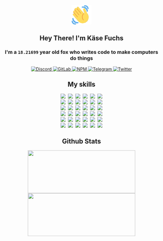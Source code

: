 <div><p align=center><img src=./resources/images/wave.gif width=64px height=64px></p><h2 align=center>Hey There! I'm Käse Fuchs</h2><h3 align=center>I'm a <code>18.21699</code> year old fox who writes code to make computers do things</h3><p align=center><a href=https://discord.com/users/507526681125322772><img alt=Discord src="https://img.shields.io/badge/Discord-5865F2?logo=discord&logoColor=white&style=flat-square#b1f4f2823107e3eabd6772a2354130c3"> </a><a href=https://gitlab.com/kasefuchs><img alt=GitLab src="https://img.shields.io/badge/GitLab-330F63?logo=gitlab&logoColor=white&style=flat-square#b1f4f2823107e3eabd6772a2354130c3"> </a><a href=https://npmjs.com/~kasefuchs><img alt=NPM src="https://img.shields.io/badge/NPM-CB3837?logo=npm&logoColor=white&style=flat-square#b1f4f2823107e3eabd6772a2354130c3"> </a><a href=https://t.me/kasefuchs><img alt=Telegram src="https://img.shields.io/badge/Telegram-2CA5E0?logo=telegram&logoColor=white&style=flat-square#b1f4f2823107e3eabd6772a2354130c3"> </a><a href=https://twitter.com/kasefuchs><img alt=Twitter src="https://img.shields.io/badge/Twitter-1DA1F2?logo=twitter&logoColor=white&style=flat-square#b1f4f2823107e3eabd6772a2354130c3"></a></p><h2 align=center>My skills</h2><p align=center><a href=https://aws.amazon.com/ ><picture><source srcset="https://skillicons.dev/icons?i=aws&theme=dark#b1f4f2823107e3eabd6772a2354130c3" media="(prefers-color-scheme: dark)"><source srcset="https://skillicons.dev/icons?i=aws&theme=light#b1f4f2823107e3eabd6772a2354130c3" media="(prefers-color-scheme: light), (prefers-color-scheme: no-preference)"><img src="https://skillicons.dev/icons?i=aws&theme=light#b1f4f2823107e3eabd6772a2354130c3"></picture></a>&nbsp;&nbsp;<a href=https://en.wikipedia.org/wiki/Bash_(Unix_shell)><picture><source srcset="https://skillicons.dev/icons?i=bash&theme=dark#b1f4f2823107e3eabd6772a2354130c3" media="(prefers-color-scheme: dark)"><source srcset="https://skillicons.dev/icons?i=bash&theme=light#b1f4f2823107e3eabd6772a2354130c3" media="(prefers-color-scheme: light), (prefers-color-scheme: no-preference)"><img src="https://skillicons.dev/icons?i=bash&theme=light#b1f4f2823107e3eabd6772a2354130c3"></picture></a>&nbsp;&nbsp;<a href=https://discord.com/developers/docs><picture><source srcset="https://skillicons.dev/icons?i=bots&theme=dark#b1f4f2823107e3eabd6772a2354130c3" media="(prefers-color-scheme: dark)"><source srcset="https://skillicons.dev/icons?i=bots&theme=light#b1f4f2823107e3eabd6772a2354130c3" media="(prefers-color-scheme: light), (prefers-color-scheme: no-preference)"><img src="https://skillicons.dev/icons?i=bots&theme=light#b1f4f2823107e3eabd6772a2354130c3"></picture></a>&nbsp;&nbsp;<a href=https://www.cloudflare.com/ ><picture><source srcset="https://skillicons.dev/icons?i=cloudflare&theme=dark#b1f4f2823107e3eabd6772a2354130c3" media="(prefers-color-scheme: dark)"><source srcset="https://skillicons.dev/icons?i=cloudflare&theme=light#b1f4f2823107e3eabd6772a2354130c3" media="(prefers-color-scheme: light), (prefers-color-scheme: no-preference)"><img src="https://skillicons.dev/icons?i=cloudflare&theme=light#b1f4f2823107e3eabd6772a2354130c3"></picture></a>&nbsp;&nbsp;<a href=https://en.wikipedia.org/wiki/CSS><picture><source srcset="https://skillicons.dev/icons?i=css&theme=dark#b1f4f2823107e3eabd6772a2354130c3" media="(prefers-color-scheme: dark)"><source srcset="https://skillicons.dev/icons?i=css&theme=light#b1f4f2823107e3eabd6772a2354130c3" media="(prefers-color-scheme: light), (prefers-color-scheme: no-preference)"><img src="https://skillicons.dev/icons?i=css&theme=light#b1f4f2823107e3eabd6772a2354130c3"></picture></a>&nbsp;&nbsp;<a href=https://www.docker.com/ ><picture><source srcset="https://skillicons.dev/icons?i=docker&theme=dark#b1f4f2823107e3eabd6772a2354130c3" media="(prefers-color-scheme: dark)"><source srcset="https://skillicons.dev/icons?i=docker&theme=light#b1f4f2823107e3eabd6772a2354130c3" media="(prefers-color-scheme: light), (prefers-color-scheme: no-preference)"><img src="https://skillicons.dev/icons?i=docker&theme=light#b1f4f2823107e3eabd6772a2354130c3"></picture></a><br><a href=https://www.electronjs.org/ ><picture><source srcset="https://skillicons.dev/icons?i=electron&theme=dark#b1f4f2823107e3eabd6772a2354130c3" media="(prefers-color-scheme: dark)"><source srcset="https://skillicons.dev/icons?i=electron&theme=light#b1f4f2823107e3eabd6772a2354130c3" media="(prefers-color-scheme: light), (prefers-color-scheme: no-preference)"><img src="https://skillicons.dev/icons?i=electron&theme=light#b1f4f2823107e3eabd6772a2354130c3"></picture></a>&nbsp;&nbsp;<a href=https://expressjs.com/ ><picture><source srcset="https://skillicons.dev/icons?i=express&theme=dark#b1f4f2823107e3eabd6772a2354130c3" media="(prefers-color-scheme: dark)"><source srcset="https://skillicons.dev/icons?i=express&theme=light#b1f4f2823107e3eabd6772a2354130c3" media="(prefers-color-scheme: light), (prefers-color-scheme: no-preference)"><img src="https://skillicons.dev/icons?i=express&theme=light#b1f4f2823107e3eabd6772a2354130c3"></picture></a>&nbsp;&nbsp;<a href=https://www.figma.com/ ><picture><source srcset="https://skillicons.dev/icons?i=figma&theme=dark#b1f4f2823107e3eabd6772a2354130c3" media="(prefers-color-scheme: dark)"><source srcset="https://skillicons.dev/icons?i=figma&theme=light#b1f4f2823107e3eabd6772a2354130c3" media="(prefers-color-scheme: light), (prefers-color-scheme: no-preference)"><img src="https://skillicons.dev/icons?i=figma&theme=light#b1f4f2823107e3eabd6772a2354130c3"></picture></a>&nbsp;&nbsp;<a href=https://firebase.google.com/ ><picture><source srcset="https://skillicons.dev/icons?i=firebase&theme=dark#b1f4f2823107e3eabd6772a2354130c3" media="(prefers-color-scheme: dark)"><source srcset="https://skillicons.dev/icons?i=firebase&theme=light#b1f4f2823107e3eabd6772a2354130c3" media="(prefers-color-scheme: light), (prefers-color-scheme: no-preference)"><img src="https://skillicons.dev/icons?i=firebase&theme=light#b1f4f2823107e3eabd6772a2354130c3"></picture></a>&nbsp;&nbsp;<a href=https://flask.palletsprojects.com/ ><picture><source srcset="https://skillicons.dev/icons?i=flask&theme=dark#b1f4f2823107e3eabd6772a2354130c3" media="(prefers-color-scheme: dark)"><source srcset="https://skillicons.dev/icons?i=flask&theme=light#b1f4f2823107e3eabd6772a2354130c3" media="(prefers-color-scheme: light), (prefers-color-scheme: no-preference)"><img src="https://skillicons.dev/icons?i=flask&theme=light#b1f4f2823107e3eabd6772a2354130c3"></picture></a>&nbsp;&nbsp;<a href=https://cloud.google.com/ ><picture><source srcset="https://skillicons.dev/icons?i=gcp&theme=dark#b1f4f2823107e3eabd6772a2354130c3" media="(prefers-color-scheme: dark)"><source srcset="https://skillicons.dev/icons?i=gcp&theme=light#b1f4f2823107e3eabd6772a2354130c3" media="(prefers-color-scheme: light), (prefers-color-scheme: no-preference)"><img src="https://skillicons.dev/icons?i=gcp&theme=light#b1f4f2823107e3eabd6772a2354130c3"></picture></a><br><a href=https://git-scm.com/ ><picture><source srcset="https://skillicons.dev/icons?i=git&theme=dark#b1f4f2823107e3eabd6772a2354130c3" media="(prefers-color-scheme: dark)"><source srcset="https://skillicons.dev/icons?i=git&theme=light#b1f4f2823107e3eabd6772a2354130c3" media="(prefers-color-scheme: light), (prefers-color-scheme: no-preference)"><img src="https://skillicons.dev/icons?i=git&theme=light#b1f4f2823107e3eabd6772a2354130c3"></picture></a>&nbsp;&nbsp;<a href=https://github.com/ ><picture><source srcset="https://skillicons.dev/icons?i=github&theme=dark#b1f4f2823107e3eabd6772a2354130c3" media="(prefers-color-scheme: dark)"><source srcset="https://skillicons.dev/icons?i=github&theme=light#b1f4f2823107e3eabd6772a2354130c3" media="(prefers-color-scheme: light), (prefers-color-scheme: no-preference)"><img src="https://skillicons.dev/icons?i=github&theme=light#b1f4f2823107e3eabd6772a2354130c3"></picture></a>&nbsp;&nbsp;<a href=https://gitlab.com/ ><picture><source srcset="https://skillicons.dev/icons?i=gitlab&theme=dark#b1f4f2823107e3eabd6772a2354130c3" media="(prefers-color-scheme: dark)"><source srcset="https://skillicons.dev/icons?i=gitlab&theme=light#b1f4f2823107e3eabd6772a2354130c3" media="(prefers-color-scheme: light), (prefers-color-scheme: no-preference)"><img src="https://skillicons.dev/icons?i=gitlab&theme=light#b1f4f2823107e3eabd6772a2354130c3"></picture></a>&nbsp;&nbsp;<a href=https://www.heroku.com/ ><picture><source srcset="https://skillicons.dev/icons?i=heroku&theme=dark#b1f4f2823107e3eabd6772a2354130c3" media="(prefers-color-scheme: dark)"><source srcset="https://skillicons.dev/icons?i=heroku&theme=light#b1f4f2823107e3eabd6772a2354130c3" media="(prefers-color-scheme: light), (prefers-color-scheme: no-preference)"><img src="https://skillicons.dev/icons?i=heroku&theme=light#b1f4f2823107e3eabd6772a2354130c3"></picture></a>&nbsp;&nbsp;<a href=https://en.wikipedia.org/wiki/HTML><picture><source srcset="https://skillicons.dev/icons?i=html&theme=dark#b1f4f2823107e3eabd6772a2354130c3" media="(prefers-color-scheme: dark)"><source srcset="https://skillicons.dev/icons?i=html&theme=light#b1f4f2823107e3eabd6772a2354130c3" media="(prefers-color-scheme: light), (prefers-color-scheme: no-preference)"><img src="https://skillicons.dev/icons?i=html&theme=light#b1f4f2823107e3eabd6772a2354130c3"></picture></a>&nbsp;&nbsp;<a href=https://en.wikipedia.org/wiki/JavaScript><picture><source srcset="https://skillicons.dev/icons?i=js&theme=dark#b1f4f2823107e3eabd6772a2354130c3" media="(prefers-color-scheme: dark)"><source srcset="https://skillicons.dev/icons?i=js&theme=light#b1f4f2823107e3eabd6772a2354130c3" media="(prefers-color-scheme: light), (prefers-color-scheme: no-preference)"><img src="https://skillicons.dev/icons?i=js&theme=light#b1f4f2823107e3eabd6772a2354130c3"></picture></a><br><a href=https://en.wikipedia.org/wiki/Linux><picture><source srcset="https://skillicons.dev/icons?i=linux&theme=dark#b1f4f2823107e3eabd6772a2354130c3" media="(prefers-color-scheme: dark)"><source srcset="https://skillicons.dev/icons?i=linux&theme=light#b1f4f2823107e3eabd6772a2354130c3" media="(prefers-color-scheme: light), (prefers-color-scheme: no-preference)"><img src="https://skillicons.dev/icons?i=linux&theme=light#b1f4f2823107e3eabd6772a2354130c3"></picture></a>&nbsp;&nbsp;<a href=https://mui.com/ ><picture><source srcset="https://skillicons.dev/icons?i=materialui&theme=dark#b1f4f2823107e3eabd6772a2354130c3" media="(prefers-color-scheme: dark)"><source srcset="https://skillicons.dev/icons?i=materialui&theme=light#b1f4f2823107e3eabd6772a2354130c3" media="(prefers-color-scheme: light), (prefers-color-scheme: no-preference)"><img src="https://skillicons.dev/icons?i=materialui&theme=light#b1f4f2823107e3eabd6772a2354130c3"></picture></a>&nbsp;&nbsp;<a href=https://en.wikipedia.org/wiki/Markdown><picture><source srcset="https://skillicons.dev/icons?i=md&theme=dark#b1f4f2823107e3eabd6772a2354130c3" media="(prefers-color-scheme: dark)"><source srcset="https://skillicons.dev/icons?i=md&theme=light#b1f4f2823107e3eabd6772a2354130c3" media="(prefers-color-scheme: light), (prefers-color-scheme: no-preference)"><img src="https://skillicons.dev/icons?i=md&theme=light#b1f4f2823107e3eabd6772a2354130c3"></picture></a>&nbsp;&nbsp;<a href=https://www.mongodb.com/ ><picture><source srcset="https://skillicons.dev/icons?i=mongodb&theme=dark#b1f4f2823107e3eabd6772a2354130c3" media="(prefers-color-scheme: dark)"><source srcset="https://skillicons.dev/icons?i=mongodb&theme=light#b1f4f2823107e3eabd6772a2354130c3" media="(prefers-color-scheme: light), (prefers-color-scheme: no-preference)"><img src="https://skillicons.dev/icons?i=mongodb&theme=light#b1f4f2823107e3eabd6772a2354130c3"></picture></a>&nbsp;&nbsp;<a href=https://www.mysql.com/ ><picture><source srcset="https://skillicons.dev/icons?i=mysql&theme=dark#b1f4f2823107e3eabd6772a2354130c3" media="(prefers-color-scheme: dark)"><source srcset="https://skillicons.dev/icons?i=mysql&theme=light#b1f4f2823107e3eabd6772a2354130c3" media="(prefers-color-scheme: light), (prefers-color-scheme: no-preference)"><img src="https://skillicons.dev/icons?i=mysql&theme=light#b1f4f2823107e3eabd6772a2354130c3"></picture></a>&nbsp;&nbsp;<a href=https://nextjs.org/ ><picture><source srcset="https://skillicons.dev/icons?i=nextjs&theme=dark#b1f4f2823107e3eabd6772a2354130c3" media="(prefers-color-scheme: dark)"><source srcset="https://skillicons.dev/icons?i=nextjs&theme=light#b1f4f2823107e3eabd6772a2354130c3" media="(prefers-color-scheme: light), (prefers-color-scheme: no-preference)"><img src="https://skillicons.dev/icons?i=nextjs&theme=light#b1f4f2823107e3eabd6772a2354130c3"></picture></a><br><a href=https://nodejs.org/en/ ><picture><source srcset="https://skillicons.dev/icons?i=nodejs&theme=dark#b1f4f2823107e3eabd6772a2354130c3" media="(prefers-color-scheme: dark)"><source srcset="https://skillicons.dev/icons?i=nodejs&theme=light#b1f4f2823107e3eabd6772a2354130c3" media="(prefers-color-scheme: light), (prefers-color-scheme: no-preference)"><img src="https://skillicons.dev/icons?i=nodejs&theme=light#b1f4f2823107e3eabd6772a2354130c3"></picture></a>&nbsp;&nbsp;<a href=https://www.postgresql.org/ ><picture><source srcset="https://skillicons.dev/icons?i=postgres&theme=dark#b1f4f2823107e3eabd6772a2354130c3" media="(prefers-color-scheme: dark)"><source srcset="https://skillicons.dev/icons?i=postgres&theme=light#b1f4f2823107e3eabd6772a2354130c3" media="(prefers-color-scheme: light), (prefers-color-scheme: no-preference)"><img src="https://skillicons.dev/icons?i=postgres&theme=light#b1f4f2823107e3eabd6772a2354130c3"></picture></a>&nbsp;&nbsp;<a href=https://learn.microsoft.com/en-us/powershell/ ><picture><source srcset="https://skillicons.dev/icons?i=powershell&theme=dark#b1f4f2823107e3eabd6772a2354130c3" media="(prefers-color-scheme: dark)"><source srcset="https://skillicons.dev/icons?i=powershell&theme=light#b1f4f2823107e3eabd6772a2354130c3" media="(prefers-color-scheme: light), (prefers-color-scheme: no-preference)"><img src="https://skillicons.dev/icons?i=powershell&theme=light#b1f4f2823107e3eabd6772a2354130c3"></picture></a>&nbsp;&nbsp;<a href=https://www.python.org/ ><picture><source srcset="https://skillicons.dev/icons?i=py&theme=dark#b1f4f2823107e3eabd6772a2354130c3" media="(prefers-color-scheme: dark)"><source srcset="https://skillicons.dev/icons?i=py&theme=light#b1f4f2823107e3eabd6772a2354130c3" media="(prefers-color-scheme: light), (prefers-color-scheme: no-preference)"><img src="https://skillicons.dev/icons?i=py&theme=light#b1f4f2823107e3eabd6772a2354130c3"></picture></a>&nbsp;&nbsp;<a href=https://www.raspberrypi.org/ ><picture><source srcset="https://skillicons.dev/icons?i=raspberrypi&theme=dark#b1f4f2823107e3eabd6772a2354130c3" media="(prefers-color-scheme: dark)"><source srcset="https://skillicons.dev/icons?i=raspberrypi&theme=light#b1f4f2823107e3eabd6772a2354130c3" media="(prefers-color-scheme: light), (prefers-color-scheme: no-preference)"><img src="https://skillicons.dev/icons?i=raspberrypi&theme=light#b1f4f2823107e3eabd6772a2354130c3"></picture></a>&nbsp;&nbsp;<a href=https://reactjs.org/ ><picture><source srcset="https://skillicons.dev/icons?i=react&theme=dark#b1f4f2823107e3eabd6772a2354130c3" media="(prefers-color-scheme: dark)"><source srcset="https://skillicons.dev/icons?i=react&theme=light#b1f4f2823107e3eabd6772a2354130c3" media="(prefers-color-scheme: light), (prefers-color-scheme: no-preference)"><img src="https://skillicons.dev/icons?i=react&theme=light#b1f4f2823107e3eabd6772a2354130c3"></picture></a><br><a href=https://redux.js.org/ ><picture><source srcset="https://skillicons.dev/icons?i=redux&theme=dark#b1f4f2823107e3eabd6772a2354130c3" media="(prefers-color-scheme: dark)"><source srcset="https://skillicons.dev/icons?i=redux&theme=light#b1f4f2823107e3eabd6772a2354130c3" media="(prefers-color-scheme: light), (prefers-color-scheme: no-preference)"><img src="https://skillicons.dev/icons?i=redux&theme=light#b1f4f2823107e3eabd6772a2354130c3"></picture></a>&nbsp;&nbsp;<a href=https://en.wikipedia.org/wiki/Regular_expression><picture><source srcset="https://skillicons.dev/icons?i=regex&theme=dark#b1f4f2823107e3eabd6772a2354130c3" media="(prefers-color-scheme: dark)"><source srcset="https://skillicons.dev/icons?i=regex&theme=light#b1f4f2823107e3eabd6772a2354130c3" media="(prefers-color-scheme: light), (prefers-color-scheme: no-preference)"><img src="https://skillicons.dev/icons?i=regex&theme=light#b1f4f2823107e3eabd6772a2354130c3"></picture></a>&nbsp;&nbsp;<a href=https://en.wikipedia.org/wiki/Sass_(stylesheet_language)><picture><source srcset="https://skillicons.dev/icons?i=sass&theme=dark#b1f4f2823107e3eabd6772a2354130c3" media="(prefers-color-scheme: dark)"><source srcset="https://skillicons.dev/icons?i=sass&theme=light#b1f4f2823107e3eabd6772a2354130c3" media="(prefers-color-scheme: light), (prefers-color-scheme: no-preference)"><img src="https://skillicons.dev/icons?i=sass&theme=light#b1f4f2823107e3eabd6772a2354130c3"></picture></a>&nbsp;&nbsp;<a href=https://www.typescriptlang.org/ ><picture><source srcset="https://skillicons.dev/icons?i=ts&theme=dark#b1f4f2823107e3eabd6772a2354130c3" media="(prefers-color-scheme: dark)"><source srcset="https://skillicons.dev/icons?i=ts&theme=light#b1f4f2823107e3eabd6772a2354130c3" media="(prefers-color-scheme: light), (prefers-color-scheme: no-preference)"><img src="https://skillicons.dev/icons?i=ts&theme=light#b1f4f2823107e3eabd6772a2354130c3"></picture></a>&nbsp;&nbsp;<a href=https://unity.com/ ><picture><source srcset="https://skillicons.dev/icons?i=unity&theme=dark#b1f4f2823107e3eabd6772a2354130c3" media="(prefers-color-scheme: dark)"><source srcset="https://skillicons.dev/icons?i=unity&theme=light#b1f4f2823107e3eabd6772a2354130c3" media="(prefers-color-scheme: light), (prefers-color-scheme: no-preference)"><img src="https://skillicons.dev/icons?i=unity&theme=light#b1f4f2823107e3eabd6772a2354130c3"></picture></a>&nbsp;&nbsp;<a href=https://workers.cloudflare.com/ ><picture><source srcset="https://skillicons.dev/icons?i=workers&theme=dark#b1f4f2823107e3eabd6772a2354130c3" media="(prefers-color-scheme: dark)"><source srcset="https://skillicons.dev/icons?i=workers&theme=light#b1f4f2823107e3eabd6772a2354130c3" media="(prefers-color-scheme: light), (prefers-color-scheme: no-preference)"><img src="https://skillicons.dev/icons?i=workers&theme=light#b1f4f2823107e3eabd6772a2354130c3"></picture></a><br></p><h2 align=center>Github Stats</h2><p align=center><picture><source srcset="https://github-readme-stats-kasefuchs.vercel.app/api/?count_private=true&hide_border=true&hide_rank=true&line_height=20&hide_title=true&username=Kasefuchs&theme=dark#b1f4f2823107e3eabd6772a2354130c3" media="(prefers-color-scheme: dark)"><source srcset="https://github-readme-stats-kasefuchs.vercel.app/api/?count_private=true&hide_border=true&hide_rank=true&line_height=20&hide_title=true&username=Kasefuchs&theme=light#b1f4f2823107e3eabd6772a2354130c3" media="(prefers-color-scheme: light), (prefers-color-scheme: no-preference)"><img align=middle width=350 height=140 src="https://github-readme-stats-kasefuchs.vercel.app/api/?count_private=true&hide_border=true&hide_rank=true&line_height=20&hide_title=true&username=Kasefuchs&theme=light#b1f4f2823107e3eabd6772a2354130c3"></picture><picture><source srcset="https://github-readme-stats-kasefuchs.vercel.app/api/top-langs/?count_private=true&hide_border=true&layout=compact&username=Kasefuchs&theme=dark#b1f4f2823107e3eabd6772a2354130c3" media="(prefers-color-scheme: dark)"><source srcset="https://github-readme-stats-kasefuchs.vercel.app/api/top-langs/?count_private=true&hide_border=true&layout=compact&username=Kasefuchs&theme=light#b1f4f2823107e3eabd6772a2354130c3" media="(prefers-color-scheme: light), (prefers-color-scheme: no-preference)"><img align=middle width=350 height=140 src="https://github-readme-stats-kasefuchs.vercel.app/api/top-langs/?count_private=true&hide_border=true&layout=compact&username=Kasefuchs&theme=light#b1f4f2823107e3eabd6772a2354130c3"></picture></p><img src="https://hit.yhype.me/github/profile?user_id=64592097#b1f4f2823107e3eabd6772a2354130c3" alt=""></div>